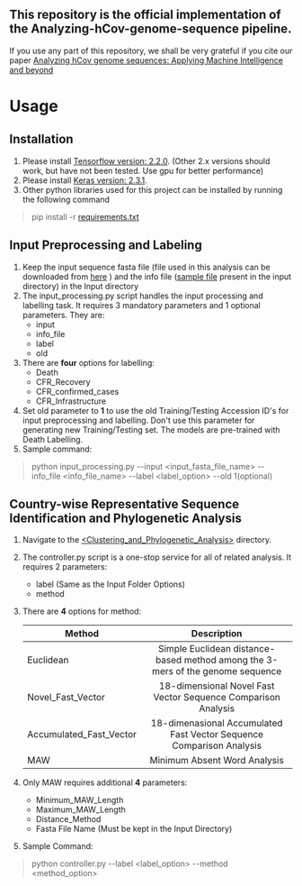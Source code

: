 ﻿## This repository is the official implementation of the Analyzing-hCov-genome-sequence pipeline. 


If you use any part of this repository, we shall be very grateful if you cite our paper [Analyzing hCov genome sequences: Applying Machine Intelligence and beyond](https://www.biorxiv.org/content/10.1101/2020.06.03.132506v1)

# Usage

## Installation 
1. Please install [Tensorflow version: 2.2.0](hhttps://pypi.org/project/tensorflow/2.2.0/). (Other 2.x versions should work, but have not been tested. Use gpu for better performance)
2. Please install [Keras version: 2.3.1](https://pypi.org/project/Keras/2.3.1/).
3. Other python libraries used for this project can be installed by running the following command
> pip install -r [requirements.txt](https://github.com/pythonLoader/Analyzing-hCov-Genome-Sequence/blob/master/requirements.txt) 

## Input Preprocessing and Labeling

1. Keep the input sequence fasta file (file used in this analysis can be downloaded from [here](https://drive.google.com/file/d/1ZSOXIY_ifGbQuq3AsmZWhhEmRw3nNncm/view) ) and the info file ([sample file](https://github.com/pythonLoader/Analyzing-hCov-Genome-Sequence/blob/master/Input/gisaid_cov2020_acknowledgement_table.csv) present in the input directory) in the Input directory
2. The input_processing.py script handles the input processing and labelling task. It requires 3 mandatory parameters and 1 optional parameters. They are:
    - input
    - info_file
    - label
    - old
3. There are **four** options for labelling:
    - Death
    - CFR_Recovery
    - CFR_confirmed_cases
    - CFR_Infrastructure
4. Set old parameter to **1** to use the old Training/Testing Accession ID's for input preprocessing and labelling. Don't use this parameter for generating new Training/Testing set. The models are pre-trained with Death Labelling. 
5. Sample command:
> python input_processing.py --input <input_fasta_file_name> --info_file <info_file_name> --label <label_option> --old 1(optional)

## Country-wise Representative Sequence Identification and Phylogenetic Analysis

1. Navigate to the [<Clustering_and_Phylogenetic_Analysis>](https://github.com/pythonLoader/Analyzing-hCov-Genome-Sequence/tree/master/Clustering_and_Phylogenetic_Analysis) directory.
2. The controller.py script is a one-stop service for all of related analysis. It requires 2 parameters:
    - label (Same as the Input Folder Options)
    - method
3. There are **4** options for method:

    |Method | Description|
    | ------------ |:----------:|
    |Euclidean | Simple Euclidean distance-based method among the 3-mers of the genome sequence |
    |Novel_Fast_Vector| 18-dimensional Novel Fast Vector Sequence Comparison Analysis |
    |Accumulated_Fast_Vector| 18-dimenasional Accumulated Fast Vector Sequence Comparison Analysis |
    |MAW| Minimum Absent Word Analysis|
4. Only MAW requires additional **4** parameters:
    - Minimum_MAW_Length
    - Maximum_MAW_Length
    - Distance_Method
    - Fasta File Name (Must be kept in the Input Directory)
5. Sample Command:
> python controller.py --label <label_option> --method <method_option>